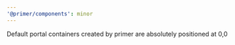 ```yaml
---
'@primer/components': minor
---
```


Default portal containers created by primer are absolutely positioned at 0,0
